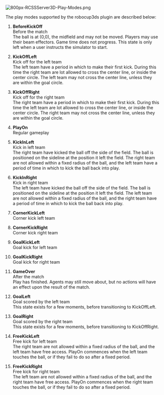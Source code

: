 ![800px-RCSSServer3D-Play-Modes.png](https://bitbucket.org/repo/A9ekGz/images/2078521042-800px-RCSSServer3D-Play-Modes.png)

The play modes supported by the robocup3ds plugin are described below:

1. **BeforeKickOff**  
Before the match  
The ball is at (0,0), the midfield and may not be moved. Players may use their beam effectors. Game time does not progress. This state is only left when a user instructs the simulator to start.

2. **KickOffLeft**  
Kick off for the left team  
The left team have a period in which to make their first kick. During this time the right team are lot allowed to cross the center line, or inside the center circle. The left team may not cross the center line, unless they are within the goal circle.

3. **KickOffRight**  
Kick off for the right team  
The right team have a period in which to make their first kick. During this time the left team are lot allowed to cross the center line, or inside the center circle. The right team may not cross the center line, unless they are within the goal circle.

4. **PlayOn**  
Regular gameplay  
	
5. **KickInLeft**  
Kick in left team  
The right team have kicked the ball off the side of the field. The ball is positioned on the sideline at the position it left the field. The right team are not allowed within a fixed radius of the ball, and the left team have a period of time in which to kick the ball back into play.

6. **KickInRight**  
Kick in right team  
The left team have kicked the ball off the side of the field. The ball is positioned on the sideline at the position it left the field. The left team are not allowed within a fixed radius of the ball, and the right team have a period of time in which to kick the ball back into play.

7. **CornerKickLeft**  
Corner kick left team  

8. **CornerKickRight**  
Corner kick right team	

9. **GoalKickLeft**  
Goal kick for left team	

10. **GoalKickRight**  
Goal kick for right team	

11. **GameOver**  
After the match  
Play has finished. Agents may still move about, but no actions will have an effect upon the result of the match.  

12. **GoalLeft**  
Goal scored by the left team  
This state exists for a few moments, before transitioning to KickOffLeft.

13. **GoalRight**  
Goal scored by the right team  
This state exists for a few moments, before transitioning to KickOffRight.

14. **FreeKickLeft**  
Free kick for left team  
The right team are not allowed within a fixed radius of the ball, and the left team have free access. PlayOn commences when the left team touches the ball, or if they fail to do so after a fixed period.

15. **FreeKickRight**  
Free kick for right team  
The left team are not allowed within a fixed radius of the ball, and the right team have free access. PlayOn commences when the right team touches the ball, or if they fail to do so after a fixed period.